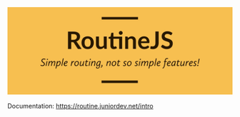 ![routinejs](docs/user/routinejs/static/img/RoutineJS-logos-cropped.jpeg "RoutineJS")

Documentation: https://routine.juniordev.net/intro

